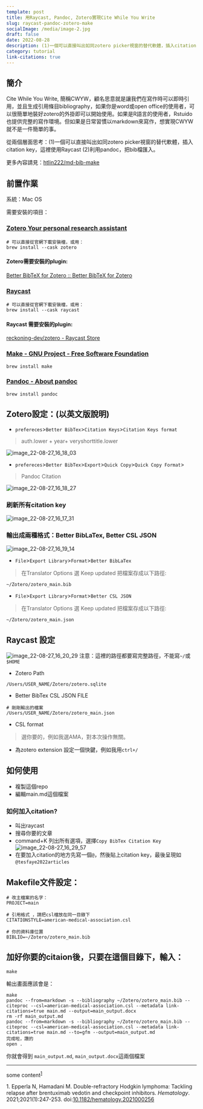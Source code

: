 ```yaml
---
template: post
title: 用Raycast, Pandoc, Zotero實現Cite While You Write
slug: raycast-pandoc-zotero-make
socialImage: /media/image-2.jpg
draft: false
date: 2022-08-28
description: (1)一個可以直接叫出如同zotero picker視窗的替代軟體，插入citation key，這裡使用Raycast (2)利用pandoc，把bib檔匯入。
category: tutorial
link-citations: true
---
```


## 簡介
Cite While You Write, 簡稱CWYW，顧名思意就是讓我們在寫作時可以即時引用，並且生成引用條目bibliography，如果你是word或open office的使用者，可以很簡單地裝好zotero的外掛即可以開始使用。如果是R語言的使用者，Rstuido也提供完整的寫作環境。但如果是日常習慣以markdown來寫作，想實現CWYW就不是一件簡單的事。

從兩個層面思考：(1)一個可以直接叫出如同zotero picker視窗的替代軟體，插入citation key，這裡使用Raycast (2)利用pandoc，把bib檔匯入。

更多內容請見：[htlin222/md-bib-make](https://github.com/htlin222/md-bib-make)

## 前置作業
系統：Mac OS

需要安裝的項目：
### [Zotero Your personal research assistant](https://www.zotero.org/)
```shell
# 可以直接從官網下載安裝檔，或用：
brew install --cask zotero
```
#### Zotero需要安裝的plugin:
[Better BibTeX for Zotero :: Better BibTeX for Zotero](https://retorque.re/zotero-better-bibtex/)

### [Raycast](https://www.raycast.com/)
```shell
# 可以直接從官網下載安裝檔，或用：
brew install --cask raycast
```
#### Raycast 需要安裝的plugin:
[reckoning-dev/zotero - Raycast Store](https://www.raycast.com/reckoning-dev/zotero)
### [Make - GNU Project - Free Software Foundation](https://www.gnu.org/software/make/)
```shell
brew install make
```
### [Pandoc - About pandoc](https://pandoc.org/)
```shell
brew install pandoc
```

## Zotero設定：(以英文版說明)
* `prefereces`>`Better BibTex`>`Citation Keys`>`Citation Keys format`
> auth.lower + year+ veryshorttitle.lower

![image_22-08-27_16_18_03](https://i.imgur.com/1KIdKxl.png)

* `prefereces`>`Better BibTex`>`Export`>`Quick Copy`>`Quick Copy Format`>
> Pandoc Citation

![image_22-08-27_16_18_27](https://i.imgur.com/zrvgZWz.png)

### 刷新所有citation key
![image_22-08-27_16_17_31](https://i.imgur.com/HK6WEjv.png)
### 輸出成兩種格式：Better BibLaTex, Better CSL JSON
![image_22-08-27_16_19_14](https://i.imgur.com/PhWIGIn.png)
* `File`>`Export Library`>`Format`>`Better BibLaTex`
> 在Translator Options 選 Keep updated
把檔案存成以下路徑:
```shell
~/Zotero/zotero_main.bib
```
* `File`>`Export Library`>`Format`>`Better CSL JSON`
> 在Translator Options 選 Keep updated
把檔案存成以下路徑:
```shell
~/Zotero/zotero_main.json
```
## Raycast 設定
![image_22-08-27_16_20_29](https://i.imgur.com/Toxzuqv.png)
注意：這裡的路徑都要寫完整路徑，不能寫`~/`或`$HOME`
* Zotero Path
```
/Users/USER_NAME/Zotero/zotero.sqlite
```
* Better BibTex CSL JSON FILE
```
# 剛剛輸出的檔案
/Users/USER_NAME/Zotero/zotero_main.json
```
* CSL format
> 選你要的，例如我選AMA，對本次操作無關。
* 為zotero extension 設定一個快鍵，例如我用`ctrl+/`
## 如何使用
* 複製這個repo
* 編輯main.md這個檔案
### 如何加入citation?
* 叫出raycast
* 搜尋你要的文章
* command+K 列出所有選項，選擇`Copy BibTex Citation Key`
![image_22-08-27_16_29_57](https://i.imgur.com/WkSriZe.png)
* 在要加入citation的地方先寫一個`@`，然後貼上citation key，最後呈現如 `@tesfaye2022articles`
## Makefile文件設定：
```shell
# 改主檔案的名字：
PROJECT=main

# 引用格式 ，請把csl檔放在同一目錄下
CITATIONSTYLE=american-medical-association.csl

# 你的資料庫位置
BIBLIO=~/Zotero/zotero_main.bib
```
## 加好你要的citaion後，只要在這個目錄下，輸入：
```shell
make
```
輸出畫面應該會是：
```shell
make
pandoc --from=markdown -s --bibliography ~/Zotero/zotero_main.bib --citeproc --csl=american-medical-association.csl --metadata link-citations=true main.md --output=main_output.docx
rm -rf main_output.md
pandoc --from=markdown -s --bibliography ~/Zotero/zotero_main.bib --citeproc --csl=american-medical-association.csl --metadata link-citations=true main.md --to=gfm --output=main_output.md
完成啦，讚的
open .
```
你就會得到 `main_output.md`, `main_output.docx`這兩個檔案

---



some content<sup>[1](#ref-epperla2021doublerefractory)</sup>

<div id="refs" class="references csl-bib-body">

<div id="ref-epperla2021doublerefractory" class="csl-entry">

<span class="csl-left-margin">1. </span><span
class="csl-right-inline">Epperla N, Hamadani M. Double-refractory
Hodgkin lymphoma: Tackling relapse after brentuximab vedotin and
checkpoint inhibitors. *Hematology*. 2021;2021(1):247-253.
doi:[10.1182/hematology.2021000256](https://doi.org/10.1182/hematology.2021000256)</span>

</div>

</div>
